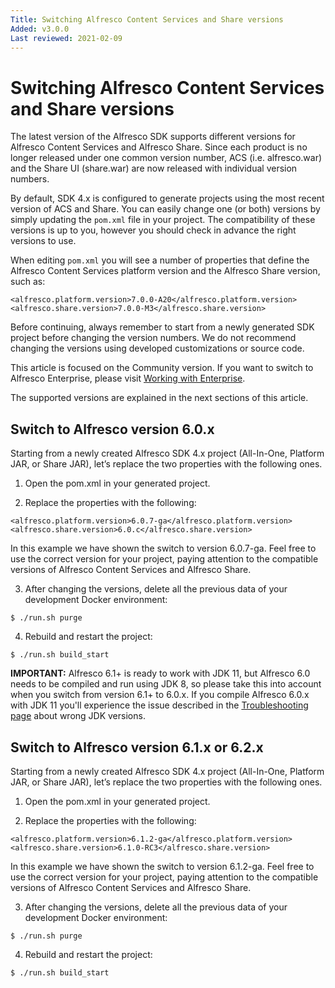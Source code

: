 ```yaml
---
Title: Switching Alfresco Content Services and Share versions
Added: v3.0.0
Last reviewed: 2021-02-09
---
```

# Switching Alfresco Content Services and Share versions

The latest version of the Alfresco SDK supports different versions for Alfresco Content Services and Alfresco Share. Since each product is no longer 
released under one common version number, ACS (i.e. alfresco.war) and the Share UI (share.war) are now released with individual version numbers.

By default, SDK 4.x is configured to generate projects using the most recent version of ACS and Share. You can easily change one (or both) versions by 
simply updating the `pom.xml` file in your project. The compatibility of these versions is up to you, however you should check in advance the right versions 
to use.

When editing `pom.xml` you will see a number of properties that define the Alfresco Content Services platform version and the Alfresco Share version, such as:

```
<alfresco.platform.version>7.0.0-A20</alfresco.platform.version>
<alfresco.share.version>7.0.0-M3</alfresco.share.version>
```

Before continuing, always remember to start from a newly generated SDK project before changing the version numbers. We do not recommend changing the versions 
using developed customizations or source code.

This article is focused on the Community version. If you want to switch to Alfresco Enterprise, please visit [Working with Enterprise](working-with-enterprise/README.md).

The supported versions are explained in the next sections of this article.

## Switch to Alfresco version 6.0.x

Starting from a newly created Alfresco SDK 4.x project (All-In-One, Platform JAR, or Share JAR), let’s replace the two properties with the following ones.

1. Open the pom.xml in your generated project.

2. Replace the properties with the following:

```
<alfresco.platform.version>6.0.7-ga</alfresco.platform.version>
<alfresco.share.version>6.0.c</alfresco.share.version>
```

In this example we have shown the switch to version 6.0.7-ga. Feel free to use the correct version for your project, paying attention to the compatible versions 
of Alfresco Content Services and Alfresco Share.

3. After changing the versions, delete all the previous data of your development Docker environment:

```
$ ./run.sh purge
```

4. Rebuild and restart the project:

```
$ ./run.sh build_start
```

**IMPORTANT:** Alfresco 6.1+ is ready to work with JDK 11, but Alfresco 6.0 needs to be compiled and run using JDK 8, so please take this into account when you
switch from version 6.1+ to 6.0.x. If you compile Alfresco 6.0.x with JDK 11 you'll experience the issue described in the [Troubleshooting page](../troubleshooting.md) 
about wrong JDK versions.

## Switch to Alfresco version 6.1.x or 6.2.x

Starting from a newly created Alfresco SDK 4.x project (All-In-One, Platform JAR, or Share JAR), let’s replace the two properties with the following ones.

1. Open the pom.xml in your generated project.

2. Replace the properties with the following:

```
<alfresco.platform.version>6.1.2-ga</alfresco.platform.version>
<alfresco.share.version>6.1.0-RC3</alfresco.share.version>
```

In this example we have shown the switch to version 6.1.2-ga. Feel free to use the correct version for your project, paying attention to the compatible versions 
of Alfresco Content Services and Alfresco Share.

3. After changing the versions, delete all the previous data of your development Docker environment:

```
$ ./run.sh purge
```

4. Rebuild and restart the project:

```
$ ./run.sh build_start
```
